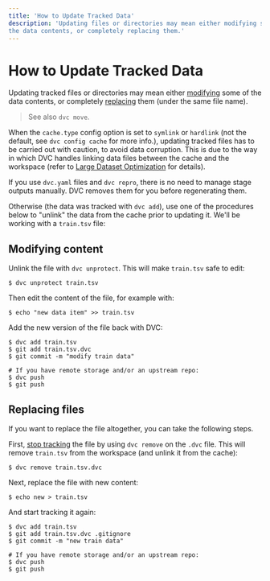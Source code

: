 ```yaml
---
title: 'How to Update Tracked Data'
description: 'Updating files or directories may mean either modifying some of
the data contents, or completely replacing them.'
---
```


# How to Update Tracked Data

Updating tracked files or directories may mean either
[modifying](#modifying-content) some of the data contents, or completely
[replacing](#replacing-files) them (under the same file name).

> See also `dvc move`.

When the `cache.type` config option is set to `symlink` or `hardlink` (not the
default, see `dvc config cache` for more info.), updating tracked files has to
be carried out with caution, to avoid data corruption. This is due to the way in
which DVC handles linking data files between the <abbr>cache</abbr> and the
<abbr>workspace</abbr> (refer to
[Large Dataset Optimization](/doc/user-guide/data-management/large-dataset-optimization)
for details).

If you use `dvc.yaml` files and `dvc repro`, there is no need to manage stage
<abbr>outputs</abbr> manually. DVC removes them for you before regenerating
them.

Otherwise (the data was tracked with `dvc add`), use one of the procedures below
to "unlink" the data from the cache prior to updating it. We'll be working with
a `train.tsv` file:

## Modifying content

Unlink the file with `dvc unprotect`. This will make `train.tsv` safe to edit:

```cli
$ dvc unprotect train.tsv
```

Then edit the content of the file, for example with:

```cli
$ echo "new data item" >> train.tsv
```

Add the new version of the file back with DVC:

```cli
$ dvc add train.tsv
$ git add train.tsv.dvc
$ git commit -m "modify train data"

# If you have remote storage and/or an upstream repo:
$ dvc push
$ git push
```

## Replacing files

If you want to replace the file altogether, you can take the following steps.

First, [stop tracking](/doc/user-guide/how-to/stop-tracking-data) the file by
using `dvc remove` on the `.dvc` file. This will remove `train.tsv` from the
workspace (and unlink it from the <abbr>cache</abbr>):

```cli
$ dvc remove train.tsv.dvc
```

Next, replace the file with new content:

```cli
$ echo new > train.tsv
```

And start tracking it again:

```cli
$ dvc add train.tsv
$ git add train.tsv.dvc .gitignore
$ git commit -m "new train data"

# If you have remote storage and/or an upstream repo:
$ dvc push
$ git push
```
